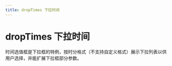 ```yaml
---
title: dropTimes 下拉时间
---
```


# dropTimes 下拉时间

<div>时间选值框是下拉框的特例，按时分格式（不支持自定义格式）展示下拉列表以供用户选择，并能扩展下拉框部分参数。</div>

